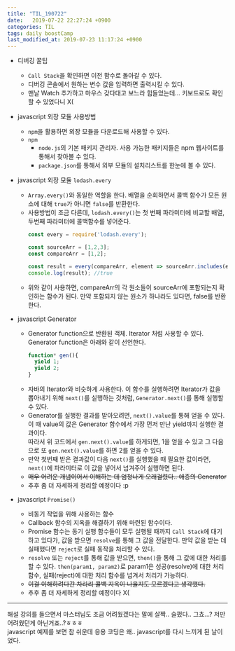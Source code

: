 ```yaml
---
title: "TIL_190722"
date:   2019-07-22 22:27:24 +0900
categories: TIL
tags: daily boostCamp
last_modified_at: 2019-07-23 11:17:24 +0900
---
```


* 디버깅 꿀팁
	- `Call Stack`을 확인하면 이전 함수로 돌아갈 수 있다. 
	- 디버깅 콘솔에서 원하는 변수 값을 입력하면 출력시킬 수 있다. 
	- 맨날 Watch 추가하고 마우스 갖다대고 보느라 힘들었는데... 키보드로도 확인할 수 있었다니 X(

* javascript 외장 모듈 사용방법
	- `npm`을 활용하면 외장 모듈을 다운로드해 사용할 수 있다. 
	- `npm`
		+ `node.js`의 기본 패키지 관리자. 사용 가능한 패키지들은 npm 웹사이트를 통해서 찾아볼 수 있다. 
		+ `package.json`를 통해서 외부 모듈의 설치리스트를 한눈에 볼 수 있다. 
* javascript 외장 모듈 `lodash.every`
	- `Array.every()`와 동일한 역할을 한다. 배열을 순회하면서 콜백 함수가 모든 원소에 대해 `true`가 아니면 `false`를 반환한다. 
	- 사용방법이 조금 다른데, `lodash.every()`는 첫 번째 파라미터에 비교할 배열, 두번째 파라미터에 콜백함수를 넣어준다.
	  ```javascript
	  const every = require('lodash.every');

	  const sourceArr = [1,2,3];
	  const compareArr = [1,2];

	  const result = every(compareArr, element => sourceArr.includes(element));
	  console.log(result); //true
	  ```
	- 위와 같이 사용하면, compareArr의 각 원소들이 sourceArr에 포함되는지 확인하는 함수가 된다. 
	  만약 포함되지 않는 원소가 하나라도 있다면, false를 반환한다. 

* javascript Generator
	- Generator function으로 반환된 객체. Iterator 처럼 사용할 수 있다. Generator function은 아래와 같이 선언한다. 
	  ```javascript
	  function* gen(){
	  	yield 1;
	  	yield 2;
	  }
	  ```
	- 자바의 Iterator와 비슷하게 사용한다. 이 함수를 실행하려면 Iterator가 값을 뽑아내기 위해 `next()`를 실행하는 것처럼, `Generator.next()`를 통해 실행할 수 있다. 
	- Generator를 실행한 결과를 받아오려면, `next().value`를 통해 얻을 수 있다. 이 때 value의 값은 Generator 함수에서 가장 먼저 만난 yield까지 실행한 결과이다.  
	  따라서 위 코드에서 `gen.next().value`를 하게되면, 1을 얻을 수 있고 그 다음으로 또 `gen.next().value`를 하면 2를 얻을 수 있다. 
	- 만약 첫번째 받은 결과값이 다음 `next()`를 실행했을 때 필요한 값이라면, `next()`에 파라미터로 이 값을 넣어서 넘겨주어 실행하면 된다. 
	- ~~매우 어려운 개념이어서 이해하는 데 엄청나게 오래걸렸다.. 애증의 Generator~~
	- 추후 좀 더 자세하게 정리할 예정이다 :p

* javascript `Promise()`
	- 비동기 작업을 위해 사용하는 함수
	- Callback 함수의 지옥을 해결하기 위해 마련된 함수이다. 
	- Promise 함수는 동기 실행 함수들이 모두 실행될 때까지 `Call Stack`에 대기하고 있다가, 값을 받으면 `resolve`를 통해 그 값을 전달한다. 만약 값을 받는 데 실패했다면 `reject`로 실패 동작을 처리할 수 있다. 
	- `resolve` 또는 `reject`를 통해 값을 받으면, `then()`을 통해 그 값에 대한 처리를 할 수 있다. `then(param1, param2)`로 param1은 성공(resolve)에 대한 처리 함수, 실패(reject)에 대한 처리 함수를 넘겨서 처리가 가능하다.
	- ~~이걸 이해하려다간 차라리 콜백 지옥이 나을지도 모르겠다고 생각했다.~~
	- 추후 좀 더 자세하게 정리할 예정이다 X(

___

해설 강의를 들으면서 마스터님도 조금 어려웠겠다는 말에 살짝.. 슬펐다.. 그쵸...? 저만 어려웠던게 아닌거죠..?ㅎㅎㅎ  
javascript 예제를 보면 참 쉬운데 응용 코딩은 왜.. javascript를 다시 느끼게 된 날이었다.  